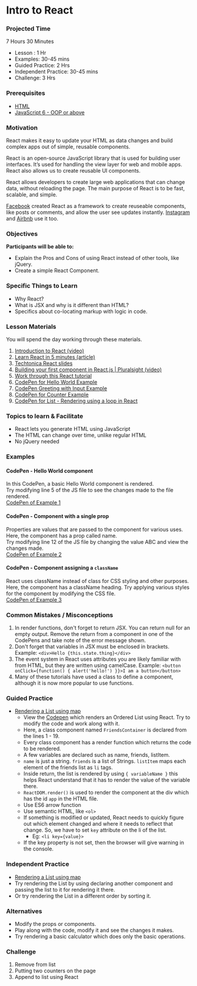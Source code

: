 # Intro to React

### Projected Time

7 Hours 30 Minutes

- Lesson : 1 Hr
- Examples: 30-45 mins
- Guided Practice: 2 Hrs
- Independent Practice: 30-45 mins
- Challenge: 3 Hrs

### Prerequisites

- [HTML](../web/html.md)
- [JavaScript 6 - OOP or above](../javascript/javascript-7-oop.md)

### Motivation

React makes it easy to update your HTML as data changes and build complex apps out of simple, reusable components.

React is an open-source JavaScript library that is used for building user interfaces. It’s used for handling the view layer for web and mobile apps. React also allows us to create reusable UI components.

React allows developers to create large web applications that can change data, without reloading the page. The main purpose of React is to be fast, scalable, and simple.

[Facebook](https://www.facebook.com) created React as a framework to create reuseable components, like posts or comments, and allow the user see updates instantly. [Instagram](https://www.instagram.com/) and [Airbnb](https://www.airbnb.com/) use it too.

### Objectives

**Participants will be able to:**

- Explain the Pros and Cons of using React instead of other tools, like jQuery.
- Create a simple React Component.

### Specific Things to Learn

- Why React?
- What is JSX and why is it different than HTML?
- Specifics about co-locating markup with logic in code.

### Lesson Materials

You will spend the day working through these materials. 

1. [Introduction to React (video)](https://youtu.be/ycstRj2i66k)
1. [Learn React in 5 minutes (article)](https://medium.freecodecamp.org/learn-react-js-in-5-minutes-526472d292f4)
1. [Techtonica React slides](https://docs.google.com/presentation/d/1Bswkl7e1kGVav7KFabHrBgXhRi7mlINTbinxnUcGDy8/edit?usp=sharing)
1. [Building your first component in React.js | Pluralsight (video)](https://youtu.be/K_jS1anlVAM)
1. [Work through this React tutorial](https://facebook.github.io/react/index.html)
1. [CodePen for Hello World Example](http://codepen.io/marcacyr/pen/NAyqgX)
1. [CodePen Greeting with Input Example](http://codepen.io/marcacyr/pen/bZLVbj)
1. [CodePen for Counter Example](http://codepen.io/marcacyr/pen/rLJVqR)
1. [CodePen for List - Rendering using a loop in React](http://codepen.io/marcacyr/pen/KrQpYb)

### Topics to learn & Facilitate

- React lets you generate HTML using JavaScript
- The HTML can change over time, unlike regular HTML
- No jQuery needed

### Examples

#### CodePen - Hello World component

In this CodePen, a basic Hello World component is rendered.  
Try modifying line 5 of the JS file to see the changes made to the file rendered.  
[CodePen of Example 1](https://codepen.io/jamesjose03/pen/ExVjYBM)

#### CodePen - Component with a single prop

Properties are values that are passed to the component for various uses. Here, the component has a prop called name.  
Try modifying line 12 of the JS file by changing the value ABC and view the changes made.  
[CodePen of Example 2](https://codepen.io/jamesjose03/pen/xxwGKvN)

#### CodePen - Component assigning a `className`

React uses className instead of class for CSS styling and other purposes.  
Here, the component has a className heading. Try applying various styles for the component by modifying the CSS file.  
[CodePen of Example 3](https://codepen.io/jamesjose03/pen/PoPqoqp)

### Common Mistakes / Misconceptions

1. In render functions, don't forget to return JSX. You can return null for an empty output.
   Remove the return from a component in one of the CodePens and take note of the error message shown.
2. Don't forget that variables in JSX must be enclosed in brackets. Example: `<div>Hello {this.state.thing}</div>`
3. The event system in React uses attributes you are likely familiar with from HTML, but they are written using camelCase. Example: `<button onClick={function() { alert('hello!') }}>I am a button</button>`
4. Many of these tutorials have used a class to define a component, although it is now more popular to use functions. 


### Guided Practice

- [Rendering a List using map](https://codepen.io/jamesjose03/pen/jOPRwVm)
  - View the [Codepen](https://codepen.io/jamesjose03/pen/jOPRwVm) which renders an Ordered List using React. Try to modify the code and work along with it.
  - Here, a class component named `FriendsContainer` is declared from the lines 1 - 19.
  - Every class component has a render function which returns the code to be rendered.
  - A few variables are declared such as name, friends, listItem.
  - `name` is just a string. `friends` is a list of Strings. `listItem` maps each element of the friends list as `li` tags.
  - Inside return, the list is rendered by using `{ variableName }` this helps React understand that it has to render the value of the variable there.
  - `ReactDOM.render()` is used to render the component at the div which has the id `app` in the HTML file.
  - Use ES6 arrow function
  - Use semantic HTML, like `<ol>`
  - If something is modified or updated, React needs to quickly figure out which element changed and where it needs to reflect that change. So, we have to set `key` attribute on the li of the list.
    - Eg: `<li key={value}>`
  - If the key property is not set, then the browser will give warning in the console.

### Independent Practice

- [Rendering a List using map](https://codepen.io/jamesjose03/pen/jOPRwVm)
- Try rendering the List by using declaring another component and passing the list to it for rendering it there.
- Or try rendering the List in a different order by sorting it.

### Alternatives

- Modify the props or components.
- Play along with the code, modify it and see the changes it makes.
- Try rendering a basic calculator which does only the basic operations.

### Challenge

1. Remove from list
2. Putting two counters on the page
3. Append to list using React

